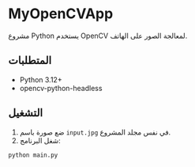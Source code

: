 
# MyOpenCVApp

مشروع Python يستخدم OpenCV لمعالجة الصور على الهاتف.

## المتطلبات
- Python 3.12+
- opencv-python-headless

## التشغيل
1. ضع صورة باسم `input.jpg` في نفس مجلد المشروع.
2. شغل البرنامج:
```bash
python main.py
